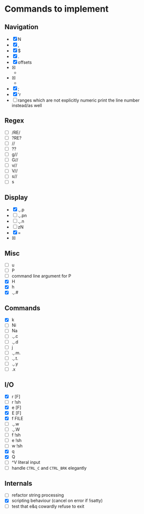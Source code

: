 Commands to implement
=====================

Navigation
----------

+ [x] N
+ [x] ,
+ [x] $
+ [x] .
+ [x] offsets
+ [x] +
+ [x] -
+ [x] ;
+ [x] 'r
+ [ ] ranges which are not explicitly numeric print the line number instead/as well

Regex
-----

+ [ ] /RE/
+ [ ] ?RE?
+ [ ] //
+ [ ] ??
+ [ ] g//
+ [ ] G//
+ [ ] v//
+ [ ] V//
+ [ ] s//
+ [ ] s

Display
-------

+ [x] .,.p
+ [ ] .,.pn
+ [ ] .,.n
+ [ ] zN
+ [x] =
+ [x] <CR>

Misc
----

+ [ ] u
+ [ ] P
+ [ ] command line argument for P
+ [x] H
+ [x] h
+ [x] .,.#

Commands
--------

+ [x] k
+ [ ] Ni
+ [ ] Na
+ [ ] .,.c
+ [ ] .,.d
+ [ ] j
+ [ ] .,.m.
+ [ ] .,.t.
+ [ ] .,.y
+ [ ] .x

I/O
---

+ [x] r [F]
+ [ ] r !sh
+ [x] e [F]
+ [x] E [F]
+ [x] f FILE
+ [ ] .,.w
+ [ ] .,.W
+ [ ] f !sh
+ [ ] e !sh
+ [ ] w !sh
+ [x] q
+ [x] Q
+ [ ] ^V literal input
+ [ ] handle `CTRL_C` and `CTRL_BRK` elegantly

Internals
---------

+ [ ] refactor string processing
+ [x] scripting behaviour (cancel on error if !isatty)
+ [ ] test that e&q cowardly refuse to exit
